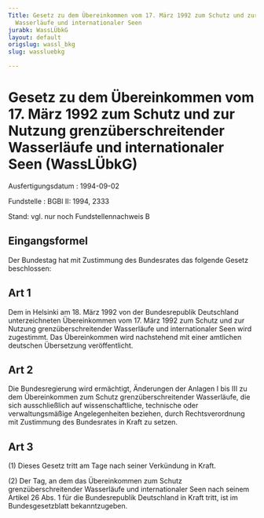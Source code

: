 ```yaml
---
Title: Gesetz zu dem Übereinkommen vom 17. März 1992 zum Schutz und zur Nutzung grenzüberschreitender
  Wasserläufe und internationaler Seen
jurabk: WassLÜbkG
layout: default
origslug: wassl_bkg
slug: wassluebkg

---
```


# Gesetz zu dem Übereinkommen vom 17. März 1992 zum Schutz und zur Nutzung grenzüberschreitender Wasserläufe und internationaler Seen (WassLÜbkG)

Ausfertigungsdatum
:   1994-09-02

Fundstelle
:   BGBl II: 1994, 2333

Stand: vgl. nur noch Fundstellennachweis B

## Eingangsformel

Der Bundestag hat mit Zustimmung des Bundesrates das folgende Gesetz
beschlossen:

## Art 1

Dem in Helsinki am 18. März 1992 von der Bundesrepublik Deutschland
unterzeichneten Übereinkommen vom 17. März 1992 zum Schutz und zur
Nutzung grenzüberschreitender Wasserläufe und internationaler Seen
wird zugestimmt. Das Übereinkommen wird nachstehend mit einer
amtlichen deutschen Übersetzung veröffentlicht.

## Art 2

Die Bundesregierung wird ermächtigt, Änderungen der Anlagen I bis III
zu dem Übereinkommen zum Schutz grenzüberschreitender Wasserläufe, die
sich ausschließlich auf wissenschaftliche, technische oder
verwaltungsmäßige Angelegenheiten beziehen, durch Rechtsverordnung mit
Zustimmung des Bundesrates in Kraft zu setzen.

## Art 3

(1) Dieses Gesetz tritt am Tage nach seiner Verkündung in Kraft.

(2) Der Tag, an dem das Übereinkommen zum Schutz grenzüberschreitender
Wasserläufe und internationaler Seen nach seinem Artikel 26 Abs. 1 für
die Bundesrepublik Deutschland in Kraft tritt, ist im
Bundesgesetzblatt bekanntzugeben.

